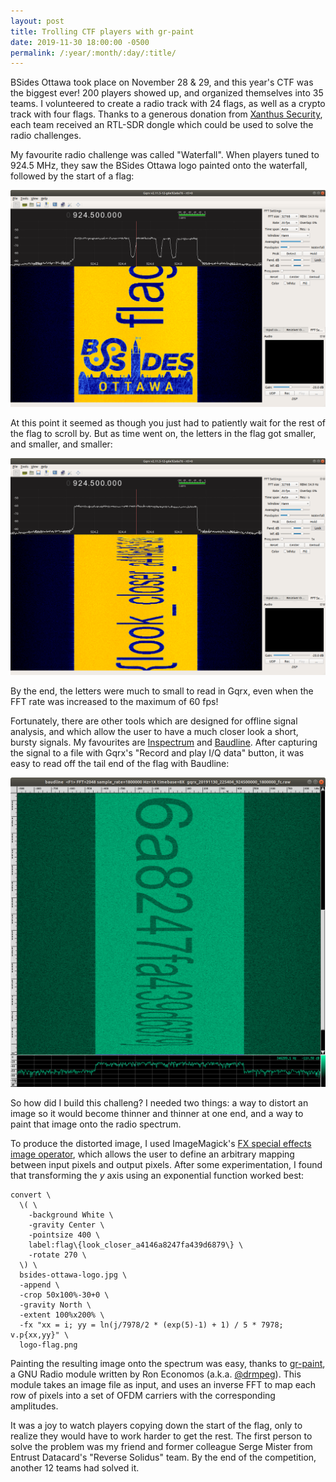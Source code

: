 ```yaml
---
layout: post
title: Trolling CTF players with gr-paint
date: 2019-11-30 18:00:00 -0500
permalink: /:year/:month/:day/:title/
---
```

BSides Ottawa took place on November 28 & 29, and this year's CTF was the biggest ever! 200 players showed up, and organized themselves into 35 teams. I volunteered to create a radio track with 24 flags, as well as a crypto track with four flags. Thanks to a generous donation from [Xanthus Security](https://www.xanthus.io/), each team received an RTL-SDR dongle which could be used to solve the radio challenges.

My favourite radio challenge was called "Waterfall". When players tuned to 924.5 MHz, they saw the BSides Ottawa logo painted onto the waterfall, followed by the start of a flag:

![aoeu](/images/paint-begin.png)

At this point it seemed as though you just had to patiently wait for the rest of the flag to scroll by. But as time went on, the letters in the flag got smaller, and smaller, and smaller:

![aoeu](/images/paint-end.png)

By the end, the letters were much to small to read in Gqrx, even when the FFT rate was increased to the maximum of 60 fps!

Fortunately, there are other tools which are designed for offline signal analysis, and which allow the user to have a much closer look a short, bursty signals. My favourites are [Inspectrum](https://github.com/miek/inspectrum) and [Baudline](https://www.baudline.com/). After capturing the signal to a file with Gqrx's "Record and play I/Q data" button, it was easy to read off the tail end of the flag with Baudline:

![aoeu](/images/paint-baudline.png)

So how did I build this challeng? I needed two things: a way to distort an image so it would become thinner and thinner at one end, and a way to paint that image onto the radio spectrum.

To produce the distorted image, I used ImageMagick's [FX special effects image operator](https://imagemagick.org/script/fx.php), which allows the user to define an arbitrary mapping between input pixels and output pixels. After some experimentation, I found that transforming the *y* axis using an exponential function worked best:

```
convert \
  \( \
    -background White \
    -gravity Center \
    -pointsize 400 \
    label:flag\{look_closer_a4146a8247fa439d6879\} \
    -rotate 270 \
  \) \
  bsides-ottawa-logo.jpg \
  -append \
  -crop 50x100%-30+0 \
  -gravity North \
  -extent 100%x200% \
  -fx "xx = i; yy = ln(j/7978/2 * (exp(5)-1) + 1) / 5 * 7978; v.p{xx,yy}" \
  logo-flag.png
```

Painting the resulting image onto the spectrum was easy, thanks to [gr-paint](https://github.com/drmpeg/gr-paint), a GNU Radio module written by Ron Economos (a.k.a. [@drmpeg](https://twitter.com/drmpeg)). This module takes an image file as input, and uses an inverse FFT to map each row of pixels into a set of OFDM carriers with the corresponding amplitudes.

It was a joy to watch players copying down the start of the flag, only to realize they would have to work harder to get the rest. The first person to solve the problem was my friend and former colleague Serge Mister from Entrust Datacard's "Reverse Solidus" team. By the end of the competition, another 12 teams had solved it.

